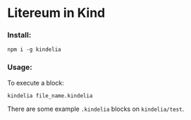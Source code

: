# Litereum in Kind

### Install:

```
npm i -g kindelia
```

### Usage:

To execute a block:

```
kindelia file_name.kindelia
```

There are some example `.kindelia` blocks on `kindelia/test`.
